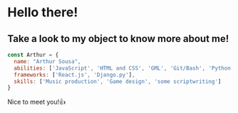# Hello there! 
## Take a look to my object to know more about me!
```js
const Arthur = {
  name: "Arthur Sousa",
  abilities: ['JavaScript', 'HTML and CSS', 'GML', 'Git/Bash', 'Python'],
  frameworks: ['React.js', 'Django.py'],
  skills: ['Music production', 'Game design', 'some scriptwriting']
}
```
Nice to meet you!👍
